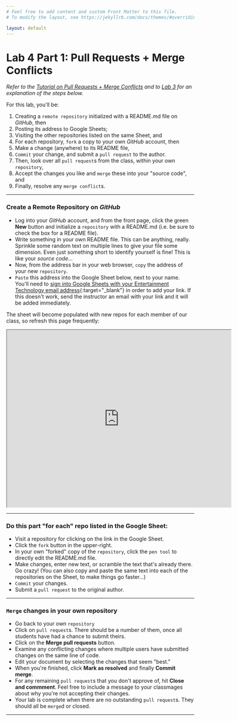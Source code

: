 ```yaml
---
# Feel free to add content and custom Front Matter to this file.
# To modify the layout, see https://jekyllrb.com/docs/themes/#overriding-theme-defaults

layout: default
---
```


# Lab 4 Part 1: Pull Requests + Merge Conflicts
_Refer to the [Tutorial on Pull Requests + Merge Conflicts](/Goldford-MTEC1003-OL04/labs/04/git.pull.requests.and.merge.tutorial.v01.html) and to [Lab 3](https://einbahnstrasse.github.io/Goldford-MTEC1003-OL04/labs/03/lab-03-git-intro.html) for an explanation of the steps below._

For this lab, you'll be:
1. Creating a `remote repository` initialized with a README.md file on _GitHub_, then  
2. Posting its address to Google Sheets;  
3. Visiting the other repositories listed on the same Sheet, and   
4. For each repository, `fork` a copy to your own _GitHub_ account, then  
5. Make a change (anywhere) to its README file,  
6. `Commit` your change, and submit a `pull request` to the author.  
7. Then, look over all `pull request`s from the class, within your own `repository`,  
8. Accept the changes you like and `merge` these into your "source code", and   
9. Finally, resolve any `merge conflict`s.  

* * *

### Create a Remote Repository on _GitHub_  

* Log into your _GitHub_ account, and from the front page, click the green **New** button and initialize a `repository` with a README.md (i.e. be sure to check the box for a README file).  
* Write something in your own README file. This can be anything, really. Sprinkle some random text on multiple lines to give your file some dimension. Even just something short to identify yourself is fine! This is like your _source code_...
* Now, from the address bar in your web browser, `copy` the address of your new `repository`.
* `Paste` this address into the Google Sheet below, next to your name. You'll need to [sign into Google Sheets with your Entertainment Technology email address](https://docs.google.com/spreadsheets/d/1iFV2GRbztEV9tGt9vBsujDrK-8FT1UajhJoKV0nplaw/edit?usp=sharing){:target="_blank"} in order to add your link. If this doesn't work, send the instructor an email with your link and it will be added immediately.

The sheet will become populated with new repos for each member of our class, so refresh this page frequently:

<!-- <iframe src="https://docs.google.com/spreadsheets/d/e/2PACX-1vSG_PSBDlCsG3OXFYlwH3y-6aRc8KKcG547KRruSL0254jYyG-lDfg0Y8NvpeMq7AvpEchzCH1015qM/pubhtml?gid=0&amp;single=true&amp;widget=true&amp;headers=false" width="800" height="600"></iframe> -->
<iframe src="https://docs.google.com/spreadsheets/d/e/2PACX-1vTK8nOMLr5iVQzsukbeL3caY-b7fBcdPdkw8XD1RV1_Udjpo2wqd1kh8hiVYyja5bWVJ4rje7pifTr_/pubhtml?gid=0&single=true" width="600" height="475"></iframe>

* * *

### Do this part "for each" repo listed in the Google Sheet:  

* Visit a repository for clicking on the link in the Google Sheet.  
* Click the `fork` button in the upper-right.  
* In your own "forked" copy of the `repository`, click the `pen tool` to directly edit the README.md file.  
* Make changes, enter new text, or scramble the text that's already there. Go crazy! (You can also copy and paste the same text into each of the repositories on the Sheet, to make things go faster...)  
* `Commit` your changes.  
* Submit a `pull request` to the original author.  

* * *

### `Merge` changes in your own repository  

* Go back to your own `repository`  
* Click on `pull request`s. There should be a number of them, once all students have had a chance to submit theirs.  
* Click on the **Merge pull requests** button.  
* Examine any conflicting changes where multiple users have submitted changes on the same line of code.  
* Edit your document by selecting the changes that seem "best."  
* When you're finished, click **Mark as resolved** and finally **Commit merge**.
* For any remaining `pull request`s that you don't approve of, hit **Close and commment**. Feel free to include a message to your classmages about why you're not accepting their changes.  
* Your lab is complete when there are no outstanding `pull request`s. They should all be `merge`d or closed.  

* * *  
